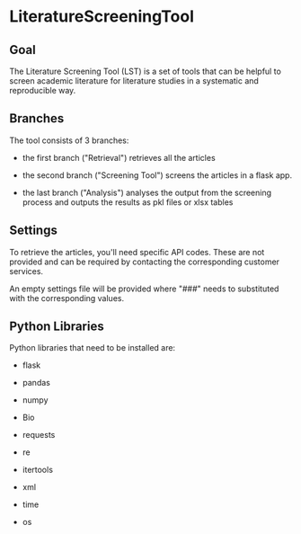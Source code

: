 # LiteratureScreeningTool 

## Goal 

The Literature Screening Tool (LST) is a set of tools that can be helpful to screen academic literature for literature studies in a systematic and reproducible way.

## Branches 

The tool consists of 3 branches:  

- the first branch ("Retrieval") retrieves all the articles 

- the second branch ("Screening Tool") screens the articles in a flask app. 

- the last branch ("Analysis") analyses the output from the screening process and outputs the results as pkl files or xlsx tables 

## Settings 

To retrieve the articles, you'll need specific API codes. These are not provided and can be required by contacting the corresponding customer services. 

An empty settings file will be provided where "###" needs to substituted with the corresponding values.

## Python Libraries
Python libraries that need to be installed are:
- flask
- pandas
- numpy
- Bio

- requests
- re
- itertools
- xml

- time
- os 
